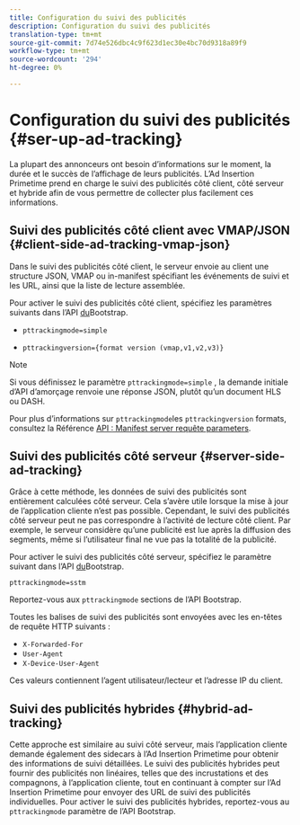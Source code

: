 ```yaml
---
title: Configuration du suivi des publicités
description: Configuration du suivi des publicités
translation-type: tm+mt
source-git-commit: 7d74e526dbc4c9f623d1ec30e4bc70d9318a89f9
workflow-type: tm+mt
source-wordcount: '294'
ht-degree: 0%

---
```



# Configuration du suivi des publicités {#ser-up-ad-tracking}

La plupart des annonceurs ont besoin d’informations sur le moment, la durée et le succès de l’affichage de leurs publicités. L’Ad Insertion Primetime prend en charge le suivi des publicités côté client, côté serveur et hybride afin de vous permettre de collecter plus facilement ces informations.

## Suivi des publicités côté client avec VMAP/JSON {#client-side-ad-tracking-vmap-json}

Dans le suivi des publicités côté client, le serveur envoie au client une structure JSON, VMAP ou in-manifest spécifiant les événements de suivi et les URL, ainsi que la liste de lecture assemblée.

Pour activer le suivi des publicités côté client, spécifiez les paramètres suivants dans l’API [du](/help/dynamic-ad-insertion/msapi-topics/ms-getting-started/ms-api-query-params.md)Bootstrap.

* `pttrackingmode=simple`

* `pttrackingversion={format version (vmap,v1,v2,v3)}`

>[!NOTE]
>
>Si vous définissez le paramètre `pttrackingmode=simple` , la demande initiale d’API d’amorçage renvoie une réponse JSON, plutôt qu’un document HLS ou DASH.

Pour plus d’informations sur `pttrackingmode`les `pttrackingversion` formats, consultez la Référence [API : Manifest server requête parameters](/help/dynamic-ad-insertion/msapi-topics/ms-getting-started/ms-api-query-params.md).

## Suivi des publicités côté serveur {#server-side-ad-tracking}

Grâce à cette méthode, les données de suivi des publicités sont entièrement calculées côté serveur. Cela s’avère utile lorsque la mise à jour de l’application cliente n’est pas possible. Cependant, le suivi des publicités côté serveur peut ne pas correspondre à l’activité de lecture côté client. Par exemple, le serveur considère qu’une publicité est lue après la diffusion des segments, même si l’utilisateur final ne vue pas la totalité de la publicité.

Pour activer le suivi des publicités côté serveur, spécifiez le paramètre suivant dans l’API [du](/help/dynamic-ad-insertion/msapi-topics/ms-getting-started/ms-api-query-params.md)Bootstrap.

`pttrackingmode=sstm`

Reportez-vous aux `pttrackingmode` sections de l’API [](/help/dynamic-ad-insertion/msapi-topics/ms-getting-started/ms-api-query-params.md)Bootstrap.

Toutes les balises de suivi des publicités sont envoyées avec les en-têtes de requête HTTP suivants :

* `X-Forwarded-For`
* `User-Agent`
* `X-Device-User-Agent`

Ces valeurs contiennent l’agent utilisateur/lecteur et l’adresse IP du client.

## Suivi des publicités hybrides {#hybrid-ad-tracking}

Cette approche est similaire au suivi côté serveur, mais l’application cliente demande également des sidecars à l’Ad Insertion Primetime pour obtenir des informations de suivi détaillées. Le suivi des publicités hybrides peut fournir des publicités non linéaires, telles que des incrustations et des compagnons, à l’application cliente, tout en continuant à compter sur l’Ad Insertion Primetime pour envoyer des URL de suivi des publicités individuelles.
Pour activer le suivi des publicités hybrides, reportez-vous au `pttrackingmode` paramètre de l’API [](/help/dynamic-ad-insertion/msapi-topics/ms-getting-started/ms-api-query-params.md)Bootstrap.
